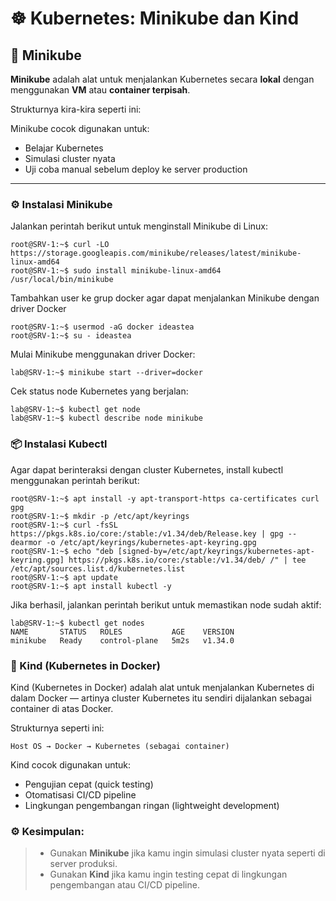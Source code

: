 # ☸️ Kubernetes: Minikube dan Kind

## 🧩 Minikube

**Minikube** adalah alat untuk menjalankan Kubernetes secara **lokal** dengan menggunakan **VM** atau **container terpisah**.

Strukturnya kira-kira seperti ini:

Minikube cocok digunakan untuk:
- Belajar Kubernetes
- Simulasi cluster nyata
- Uji coba manual sebelum deploy ke server production

---

### ⚙️ Instalasi Minikube

Jalankan perintah berikut untuk menginstall Minikube di Linux:

```
root@SRV-1:~$ curl -LO https://storage.googleapis.com/minikube/releases/latest/minikube-linux-amd64
root@SRV-1:~$ sudo install minikube-linux-amd64 /usr/local/bin/minikube
```

Tambahkan user ke grup docker agar dapat menjalankan Minikube dengan driver Docker
```
root@SRV-1:~$ usermod -aG docker ideastea
root@SRV-1:~$ su - ideastea
```

Mulai Minikube menggunakan driver Docker:
```
lab@SRV-1:~$ minikube start --driver=docker
```

Cek status node Kubernetes yang berjalan:
```
lab@SRV-1:~$ kubectl get node
lab@SRV-1:~$ kubectl describe node minikube
```

### 📦 Instalasi Kubectl

Agar dapat berinteraksi dengan cluster Kubernetes, install kubectl menggunakan perintah berikut:
```
root@SRV-1:~$ apt install -y apt-transport-https ca-certificates curl gpg
root@SRV-1:~$ mkdir -p /etc/apt/keyrings
root@SRV-1:~$ curl -fsSL https://pkgs.k8s.io/core:/stable:/v1.34/deb/Release.key | gpg --dearmor -o /etc/apt/keyrings/kubernetes-apt-keyring.gpg
root@SRV-1:~$ echo "deb [signed-by=/etc/apt/keyrings/kubernetes-apt-keyring.gpg] https://pkgs.k8s.io/core:/stable:/v1.34/deb/ /" | tee /etc/apt/sources.list.d/kubernetes.list
root@SRV-1:~$ apt update
root@SRV-1:~$ apt install kubectl -y
```

Jika berhasil, jalankan perintah berikut untuk memastikan node sudah aktif:
```
lab@SRV-1:~$ kubectl get nodes
NAME       STATUS   ROLES           AGE    VERSION
minikube   Ready    control-plane   5m2s   v1.34.0
```

### 🐳 Kind (Kubernetes in Docker)
Kind (Kubernetes in Docker) adalah alat untuk menjalankan Kubernetes di dalam Docker — artinya cluster Kubernetes itu sendiri dijalankan sebagai container di atas Docker.

Strukturnya seperti ini:
```
Host OS → Docker → Kubernetes (sebagai container)
```

Kind cocok digunakan untuk:
- Pengujian cepat (quick testing)
- Otomatisasi CI/CD pipeline
- Lingkungan pengembangan ringan (lightweight development)

### ⚙️ Kesimpulan:

> - Gunakan **Minikube** jika kamu ingin simulasi cluster nyata seperti di server produksi.
> - Gunakan **Kind** jika kamu ingin testing cepat di lingkungan pengembangan atau CI/CD pipeline.
